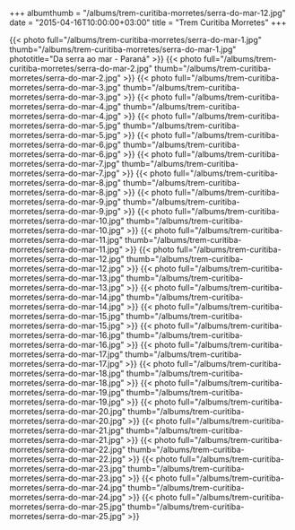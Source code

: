 +++
albumthumb = "/albums/trem-curitiba-morretes/serra-do-mar-12.jpg"
date = "2015-04-16T10:00:00+03:00"
title = "Trem Curitiba Morretes"
+++

{{< photo full="/albums/trem-curitiba-morretes/serra-do-mar-1.jpg" thumb="/albums/trem-curitiba-morretes/serra-do-mar-1.jpg" 
phototitle="Da serra ao mar - Paraná" >}}
{{< photo full="/albums/trem-curitiba-morretes/serra-do-mar-2.jpg" 
         thumb="/albums/trem-curitiba-morretes/serra-do-mar-2.jpg"  >}}
{{< photo full="/albums/trem-curitiba-morretes/serra-do-mar-3.jpg" 
         thumb="/albums/trem-curitiba-morretes/serra-do-mar-3.jpg"  >}}
{{< photo full="/albums/trem-curitiba-morretes/serra-do-mar-4.jpg" 
         thumb="/albums/trem-curitiba-morretes/serra-do-mar-4.jpg"  >}}
{{< photo full="/albums/trem-curitiba-morretes/serra-do-mar-5.jpg" 
         thumb="/albums/trem-curitiba-morretes/serra-do-mar-5.jpg"  >}}
{{< photo full="/albums/trem-curitiba-morretes/serra-do-mar-6.jpg" 
         thumb="/albums/trem-curitiba-morretes/serra-do-mar-6.jpg"  >}}
{{< photo full="/albums/trem-curitiba-morretes/serra-do-mar-7.jpg" 
         thumb="/albums/trem-curitiba-morretes/serra-do-mar-7.jpg"  >}}
{{< photo full="/albums/trem-curitiba-morretes/serra-do-mar-8.jpg" 
         thumb="/albums/trem-curitiba-morretes/serra-do-mar-8.jpg"  >}}
{{< photo full="/albums/trem-curitiba-morretes/serra-do-mar-9.jpg" 
         thumb="/albums/trem-curitiba-morretes/serra-do-mar-9.jpg"  >}}
{{< photo full="/albums/trem-curitiba-morretes/serra-do-mar-10.jpg" 
         thumb="/albums/trem-curitiba-morretes/serra-do-mar-10.jpg"  >}}
{{< photo full="/albums/trem-curitiba-morretes/serra-do-mar-11.jpg" 
         thumb="/albums/trem-curitiba-morretes/serra-do-mar-11.jpg"  >}}
{{< photo full="/albums/trem-curitiba-morretes/serra-do-mar-12.jpg" 
         thumb="/albums/trem-curitiba-morretes/serra-do-mar-12.jpg"  >}}
{{< photo full="/albums/trem-curitiba-morretes/serra-do-mar-13.jpg" 
         thumb="/albums/trem-curitiba-morretes/serra-do-mar-13.jpg"  >}}
{{< photo full="/albums/trem-curitiba-morretes/serra-do-mar-14.jpg" 
         thumb="/albums/trem-curitiba-morretes/serra-do-mar-14.jpg"  >}}
{{< photo full="/albums/trem-curitiba-morretes/serra-do-mar-15.jpg" 
         thumb="/albums/trem-curitiba-morretes/serra-do-mar-15.jpg"  >}}
{{< photo full="/albums/trem-curitiba-morretes/serra-do-mar-16.jpg" 
         thumb="/albums/trem-curitiba-morretes/serra-do-mar-16.jpg"  >}}
{{< photo full="/albums/trem-curitiba-morretes/serra-do-mar-17.jpg" 
         thumb="/albums/trem-curitiba-morretes/serra-do-mar-17.jpg"  >}}
{{< photo full="/albums/trem-curitiba-morretes/serra-do-mar-18.jpg" 
         thumb="/albums/trem-curitiba-morretes/serra-do-mar-18.jpg"  >}}
{{< photo full="/albums/trem-curitiba-morretes/serra-do-mar-19.jpg" 
         thumb="/albums/trem-curitiba-morretes/serra-do-mar-19.jpg"  >}}
{{< photo full="/albums/trem-curitiba-morretes/serra-do-mar-20.jpg" 
         thumb="/albums/trem-curitiba-morretes/serra-do-mar-20.jpg"  >}}
{{< photo full="/albums/trem-curitiba-morretes/serra-do-mar-21.jpg" 
         thumb="/albums/trem-curitiba-morretes/serra-do-mar-21.jpg"  >}}
{{< photo full="/albums/trem-curitiba-morretes/serra-do-mar-22.jpg" 
         thumb="/albums/trem-curitiba-morretes/serra-do-mar-22.jpg"  >}}
{{< photo full="/albums/trem-curitiba-morretes/serra-do-mar-23.jpg" 
         thumb="/albums/trem-curitiba-morretes/serra-do-mar-23.jpg"  >}}
{{< photo full="/albums/trem-curitiba-morretes/serra-do-mar-24.jpg" 
         thumb="/albums/trem-curitiba-morretes/serra-do-mar-24.jpg"  >}}
{{< photo full="/albums/trem-curitiba-morretes/serra-do-mar-25.jpg" 
         thumb="/albums/trem-curitiba-morretes/serra-do-mar-25.jpg"  >}}

